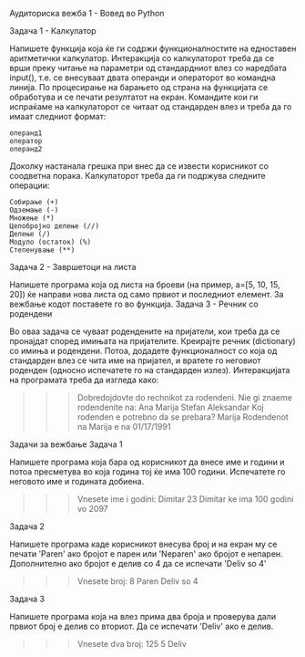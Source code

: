 Аудиториска вежба 1 - Вовед во Python

Задача 1 - Калкулатор

Напишете функција која ќе ги содржи функционалностите на едноставен аритметички калкулатор. Интеракција со калкулаторот треба да се врши преку читање на параметри од стандардниот влез со наредбата input(), т.е. се внесуваат двата операнди и операторот во командна линија. По процесирање на барањето од страна на функцијата се обработува и се печати резултатот на екран. Командите кои ги испраќаме на калкулаторот се читаат од стандарден влез и треба да го имаат следниот формат:

    операнд1
    оператор
    операнд2

Доколку настанала грешка при внес да се извести корисникот со соодветна порака. Калкулаторот треба да ги подржува следните операции:

    Собирање (+)
    Одземање (-)
    Множење (*)
    Целобројно делење (//)
    Делење (/)
    Модуло (остаток) (%)
    Степенување (**)

Задача 2 - Завршетоци на листа

Напишете програма која од листа на броеви (на пример, a=[5, 10, 15, 20]) ќе направи нова листа од само првиот и последниот елемент. За вежбање кодот поставете го во функција.
Задача 3 - Речник со родендени

Во оваа задача се чуваат родендените на пријатели, кои треба да се пронајдат според имињата на пријателите. Креирајте речник (dictionary) со имиња и родендени. Потоа, додадете функционалност со која од стандарден влез се чита име на пријател, и вратете го неговиот роденден (односно испечатете го на стандарден излез). Интеракцијата на програмата треба да изгледа како:

>>> Dobredojdovte do rechnikot za rodendeni. Nie gi znaeme rodendenite na:
Ana
Marija
Stefan
Aleksandar 
>>> Koj rodenden e potrebno da se prebara?
Marija
>>> Rodendenot na Marija e na 01/17/1991

Задачи за вежбање
Задача 1

Напишете програма која бара од корисникот да внесе име и години и потоа пресметува во која година тој ќе има 100 години. Испечатете го неговото име и годината добиена.

>>> Vnesete ime i godini:
Dimitar 23
>>> Dimitar ke ima 100 godini vo 2097

Задача 2

Напишете програма каде корисникот внесува број и на екран му се печати 'Paren' ако бројот е парен или 'Neparen' ако бројот е непарен. Дополнително ако бројот е делив со 4 да се испечати 'Deliv so 4'

>>> Vnesete broj:
8
>>> Paren
>>> Deliv so 4

Задача 3

Напишете програма која на влез прима два броја и проверува дали првиот број е делив со вториот. Да се испечати 'Deliv' ако е делив.

>>> Vnesete dva broj:
125
5
>>> Deliv
